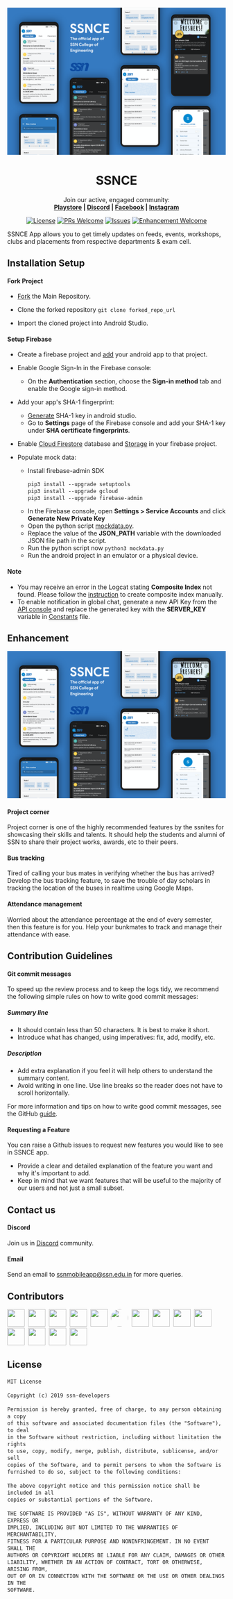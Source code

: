 ![Cover Image](ssn_app_cover.png)

<h1 align="center">
  SSNCE
</h1>

<p align="center">
  Join our active, engaged community: <br>
  <strong>
    <a href="https://play.google.com/store/apps/details?id=in.edu.ssn.ssnapp">Playstore</a>
    |
    <a href="https://discord.gg/UZCM4Ae">Discord</a>
    |
    <a href="https://www.facebook.com/ssnceapp">Facebook</a>
    |
    <a href="https://www.instagram.com/ssnce_app">Instagram</a>
  </strong>
</p>

<p align="center">
  <a href="LICENSE"><img alt="License" src="https://img.shields.io/badge/license-MIT-green"></a>
    <a href="https://github.com/ssn-developers/ssn-app/pulls"><img alt="PRs Welcome" src="https://img.shields.io/badge/PRs-welcome-brightgreen.svg?style=flat-square"></a>
  <a href="https://github.com/ssn-developers/ssn-app/issues"><img alt="Issues" src="https://img.shields.io/github/issues-raw/ssn-developers/ssn-app?style=flat-square"></a>
    <a href="https://github.com/ddlogesh/zinger-framework/issues?q=is%3Aissue+is%3Aopen+label%3Aenhancement"><img alt="Enhancement Welcome" src="https://img.shields.io/badge/enhancement-welcome-green.svg?style=flat-square"></a>
</p>

SSNCE App allows you to get timely updates on feeds, events, workshops, clubs and placements from respective departments &amp; exam cell.

## Installation Setup

#### Fork Project

* [Fork](https://github.com/ssn-developers/ssn-app/fork) the Main Repository.

* Clone the forked repository `git clone forked_repo_url`

* Import the cloned project into Android Studio.

#### Setup Firebase

* Create a firebase project and [add](https://firebase.google.com/docs/android/setup) your android app to that project.

* Enable Google Sign-In in the Firebase console:
    * On the **Authentication** section, choose the **Sign-in method** tab and enable the Google sign-in method.
    
* Add your app's SHA-1 fingerprint:
    * [Generate](https://stackoverflow.com/a/36257777/10489902) SHA-1 key in android studio.
    * Go to **Settings** page of the Firebase console and add your SHA-1 key under **SHA certificate fingerprints**.
    
* Enable [Cloud Firestore](https://firebase.google.com/docs/firestore/quickstart#create) database and [Storage](https://firebase.google.com/docs/storage/android/start#create-default-bucket) in your firebase project.

* Populate mock data:
    * Install firebase-admin SDK
        ```
        pip3 install --upgrade setuptools
        pip3 install --upgrade gcloud
        pip3 install --upgrade firebase-admin
        ```
    * In the Firebase console, open **Settings > Service Accounts** and click **Generate New Private Key**
    * Open the python script [mockdata.py](https://github.com/ssn-developers/ssn-app/blob/master/mockdata.py).
    * Replace the value of the **JSON_PATH** variable with the downloaded JSON file path in the script.
    * Run the python script now `python3 mockdata.py`
    * Run the android project in an emulator or a physical device.

#### Note

* You may receive an error in the Logcat stating **Composite Index** not found. Please follow the [instruction](https://firebase.google.com/docs/firestore/query-data/indexing?authuser=0#create_a_missing_index_through_an_error_message) to create composite index manually.
* To enable notification in global chat, generate a new API Key from the [API console](https://console.developers.google.com/) and replace the generated key with the **SERVER_KEY** variable in [Constants](https://github.com/ssn-developers/ssn-app/blob/master/app/src/main/java/in/edu/ssn/ssnapp/utils/Constants.java) file.

## Enhancement

![Cover Image](ssn_app_cover.png)

#### Project corner

Project corner is one of the highly recommended features by the ssnites for showcasing their skills and talents. It should help the students and alumni of SSN to share their project works, awards, etc to their peers.

#### Bus tracking

Tired of calling your bus mates in verifying whether the bus has arrived? Develop the bus tracking feature, to save the trouble of day scholars in tracking the location of the buses in realtime using Google Maps.

#### Attendance management

Worried about the attendance percentage at the end of every semester, then this feature is for you. Help your bunkmates to track and manage their attendance with ease.

## Contribution Guidelines

#### Git commit messages
To speed up the review process and to keep the logs tidy, we recommend the following simple rules on how to write good commit messages:

##### Summary line
* It should contain less than 50 characters. It is best to make it short.
* Introduce what has changed, using imperatives: fix, add, modify, etc.

##### Description
* Add extra explanation if you feel it will help others to understand the summary content.
* Avoid writing in one line. Use line breaks so the reader does not have to scroll horizontally.

For more information and tips on how to write good commit messages, see the GitHub [guide](https://github.com/erlang/otp/wiki/writing-good-commit-messages).

#### Requesting a Feature
You can raise a Github issues to request new features you would like to see in SSNCE app.

* Provide a clear and detailed explanation of the feature you want and why it's important to add. 
* Keep in mind that we want features that will be useful to the majority of our users and not just a small subset.

## Contact us

#### Discord

Join us in [Discord](https://discord.gg/UZCM4Ae) community.

#### Email

Send an email to ssnmobileapp@ssn.edu.in for more queries.

## Contributors

<a href="https://github.com/ezhilnero99"><img width="40" height="40" src="https://avatars3.githubusercontent.com/u/48056173?s=460&u=ed53f94579cddecd1dd530ba015e8fdf2f84ea53&v=4"></a>&nbsp;
<a href="https://github.com/sujink1999"><img width="40" height="40" src="https://avatars3.githubusercontent.com/u/50797175?s=400&v=4"></a>&nbsp;
<a href="https://www.linkedin.com/in/amritha-sudharsan-436440164/"><img width="40" height="40" src="https://media-exp1.licdn.com/dms/image/C5603AQH6Kprp0wIxqg/profile-displayphoto-shrink_200_200/0?e=1595462400&v=beta&t=-KSpSLkK2hlBqPZ5BVQ1EkaT6SNxRPuhp8KGccIMEfg"></a>&nbsp;
<a href="https://github.com/nandy20"><img width="40" height="40" src="https://avatars3.githubusercontent.com/u/32575168?s=460&v=4"></a>&nbsp;
<a href="https://github.com/pavithrakarumanchi"><img width="40" height="40" src="https://avatars2.githubusercontent.com/u/51071573?s=460&v=4"></a>&nbsp;
<a href="http://github.com/ddlogesh"><img width="40" height="40" src="https://avatars1.githubusercontent.com/u/35095700?s=400&u=af70cbfb0ddfa4dc7068e423b94bc57c87ca87b7&v=4" style="border-radius:50%"></a>&nbsp;
<a href="https://github.com/harshavardhan98"><img width="40" height="40" src="https://avatars1.githubusercontent.com/u/20859794?s=460&u=c46728916e85915e1dab0d52f8221a51001b7d09&v=4"></a>&nbsp;
<a href="https://github.com/shrikanth7698"><img width="40" height="40" src="https://avatars2.githubusercontent.com/u/25195315?s=460&u=7e8286e59da56fbdc8dab2c190798f3aadf44e60&v=4"></a>&nbsp;
<a href="https://github.com/TarunGanesh"><img width="40" height="40" src="https://avatars0.githubusercontent.com/u/22258204?s=460&u=53a1ef305643961057e6507ea314e93575db7430&v=4"></a>&nbsp;
<a href="https://www.linkedin.com/in/shibikannan-t-m-a79493155"><img width="40" height="40" src="https://media-exp1.licdn.com/dms/image/C5103AQEWT-SaYnvZjA/profile-displayphoto-shrink_400_400/0?e=1595462400&v=beta&t=4rNk03li1PA5xYpqRndF6JWWCG0e9r9UVROwnaHYQ-A"></a>&nbsp;
<a href="https://github.com/karnikram"><img width="40" height="40" src="https://avatars2.githubusercontent.com/u/12653355?s=460&u=f58020b1d959f3f98839f8cae33289bc28b1de69&v=4"></a>&nbsp;
<a href="https://github.com/adithya321"><img width="40" height="40" src="https://avatars1.githubusercontent.com/u/3854934?s=460&v=4"></a>&nbsp;
<a href="https://github.com/varunranganathan"><img width="40" height="40" src="https://avatars0.githubusercontent.com/u/20112876?s=400&v=4"></a>&nbsp;
<a href="https://github.com/muthuct"><img width="40" height="40" src="https://avatars0.githubusercontent.com/u/12173014?s=460&u=a684ccb634f8a03df1bea0ca8bedf4fb79fa1780&v=4"></a>

## License
```
MIT License

Copyright (c) 2019 ssn-developers

Permission is hereby granted, free of charge, to any person obtaining a copy
of this software and associated documentation files (the "Software"), to deal
in the Software without restriction, including without limitation the rights
to use, copy, modify, merge, publish, distribute, sublicense, and/or sell
copies of the Software, and to permit persons to whom the Software is
furnished to do so, subject to the following conditions:

The above copyright notice and this permission notice shall be included in all
copies or substantial portions of the Software.

THE SOFTWARE IS PROVIDED "AS IS", WITHOUT WARRANTY OF ANY KIND, EXPRESS OR
IMPLIED, INCLUDING BUT NOT LIMITED TO THE WARRANTIES OF MERCHANTABILITY,
FITNESS FOR A PARTICULAR PURPOSE AND NONINFRINGEMENT. IN NO EVENT SHALL THE
AUTHORS OR COPYRIGHT HOLDERS BE LIABLE FOR ANY CLAIM, DAMAGES OR OTHER
LIABILITY, WHETHER IN AN ACTION OF CONTRACT, TORT OR OTHERWISE, ARISING FROM,
OUT OF OR IN CONNECTION WITH THE SOFTWARE OR THE USE OR OTHER DEALINGS IN THE
SOFTWARE.
```
